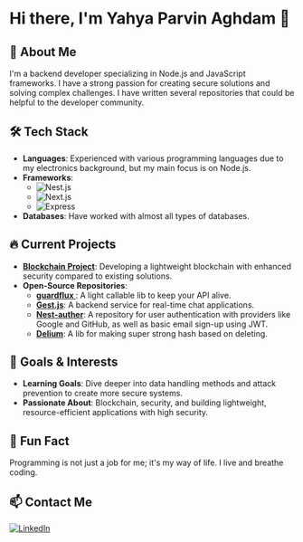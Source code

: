 # Hi there, I'm Yahya Parvin Aghdam 👋

## 🚀 About Me
I'm a backend developer specializing in Node.js and JavaScript frameworks. I have a strong passion for creating secure solutions and solving complex challenges. I have written several repositories that could be helpful to the developer community.

## 🛠️ Tech Stack
- **Languages**: Experienced with various programming languages due to my electronics background, but my main focus is on Node.js.
- **Frameworks**:  
  - ![Nest.js](https://img.shields.io/badge/-Nest.js-E0234E?style=flat-square&logo=NestJS&logoColor=white)  
  - ![Next.js](https://img.shields.io/badge/-Next.js-000000?style=flat-square&logo=Next.js&logoColor=white)  
  - ![Express](https://img.shields.io/badge/-Express.js-000000?style=flat-square&logo=Express&logoColor=white)
- **Databases**: Have worked with almost all types of databases.

## 🔥 Current Projects
- **[Blockchain Project](https://github.com/blvchain)**: Developing a lightweight blockchain with enhanced security compared to existing solutions.
- **Open-Source Repositories**:
  - **[guardflux ](https://github.com/Yahya-Aghdam/guardflux)**: A light callable lib to keep your API alive.
  - **[Gest.js](https://github.com/Yahya-Aghdam/Gest.js)**: A backend service for real-time chat applications.
  - **[Nest-auther](https://github.com/Yahya-Aghdam/Nest-auther)**: A repository for user authentication with providers like Google and GitHub, as well as basic email sign-up using JWT.
  - **[Delium](https://github.com/blvchain/deliu,)**: A lib for making super strong hash based on deleting.

## 🎯 Goals & Interests
- **Learning Goals**: Dive deeper into data handling methods and attack prevention to create more secure systems.
- **Passionate About**: Blockchain, security, and building lightweight, resource-efficient applications with high security.

## 💬 Fun Fact
Programming is not just a job for me; it's my way of life. I live and breathe coding.

## 📫 Contact Me
[![LinkedIn](https://img.shields.io/badge/LinkedIn-0077B5?style=flat-square&logo=linkedin&logoColor=white)](https://www.linkedin.com/in/yahyaaghdam)
